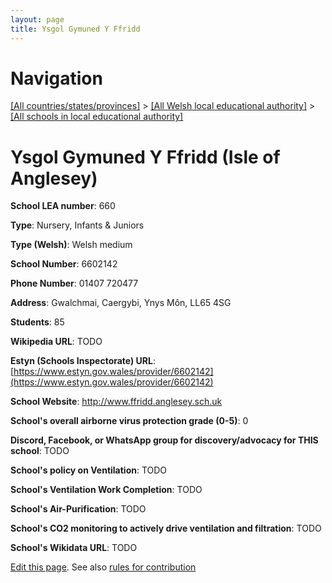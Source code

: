 ```yaml
---
layout: page
title: Ysgol Gymuned Y Ffridd
---
```

# Navigation

[[All countries/states/provinces]](../../..) > [[All Welsh local educational authority]](../..) > [[All schools in local educational authority]](..)

# Ysgol Gymuned Y Ffridd (Isle of Anglesey)

**School LEA number**: 660

**Type**: Nursery, Infants & Juniors

**Type (Welsh)**: Welsh medium

**School Number**: 6602142

**Phone Number**: 01407 720477

**Address**: Gwalchmai, Caergybi, Ynys Môn, LL65 4SG

**Students**: 85

**Wikipedia URL**: TODO

**Estyn (Schools Inspectorate) URL**: [https://www.estyn.gov.wales/provider/6602142](https://www.estyn.gov.wales/provider/6602142)

**School Website**: http://www.ffridd.anglesey.sch.uk

**School's overall airborne virus protection grade (0-5)**: 0

**Discord, Facebook, or WhatsApp group for discovery/advocacy for THIS school**: TODO

**School's policy on Ventilation**: TODO

**School's Ventilation Work Completion**: TODO

**School's Air-Purification**: TODO

**School's CO2 monitoring to actively drive ventilation and filtration**: TODO

**School's Wikidata URL**: TODO




[Edit this page](https://github.com/VentilationProject/Wales/edit/prif/./Isle_of_Anglesey/Ysgol_Gymuned_Y_Ffridd.md). See also [rules for contribution](../../../contribution-rules/)